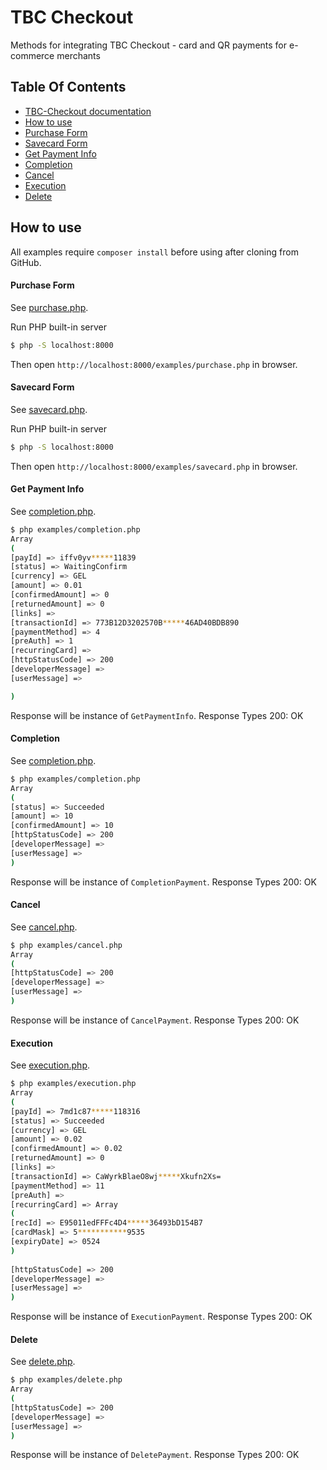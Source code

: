 # TBC Checkout

Methods for integrating TBC Checkout - card and QR payments for e-commerce merchants 
## Table Of Contents

- [TBC-Checkout documentation](https://developers.tbcbank.ge/docs/tpay---web-payments/1/overview)
- [How to use](#how-to-use)
- [Purchase Form](#purchase-form)
- [Savecard Form](#savecard-form)
- [Get Payment Info](#get-payment-info)
- [Completion](#completion)
- [Cancel](#cancel)
- [Execution](#execution)
- [Delete](#delete)
                                  
## How to use

All examples require `composer install` before using after cloning from GitHub.                                  

#### Purchase Form

See [purchase.php](examples/purchase.php).

Run PHP built-in server

```bash
$ php -S localhost:8000
```

Then open `http://localhost:8000/examples/purchase.php` in browser.



#### Savecard Form

See [savecard.php](examples/savecard.php).

Run PHP built-in server

```bash
$ php -S localhost:8000
```

Then open `http://localhost:8000/examples/savecard.php` in browser.

#### Get Payment Info

See [completion.php](examples/completion.php).

```bash
$ php examples/completion.php 
Array
(
[payId] => iffv0yv*****11839
[status] => WaitingConfirm
[currency] => GEL
[amount] => 0.01
[confirmedAmount] => 0
[returnedAmount] => 0
[links] =>
[transactionId] => 773B12D3202570B*****46AD40BDB890
[paymentMethod] => 4
[preAuth] => 1
[recurringCard] =>
[httpStatusCode] => 200
[developerMessage] =>
[userMessage] =>

)
```

Response will be instance of `GetPaymentInfo`. 
Response Types
200: OK



#### Completion

See [completion.php](examples/completion.php).

```bash
$ php examples/completion.php 
Array
(
[status] => Succeeded
[amount] => 10
[confirmedAmount] => 10
[httpStatusCode] => 200
[developerMessage] =>
[userMessage] =>
)
```

Response will be instance of `CompletionPayment`. 
Response Types
200: OK


#### Cancel

See [cancel.php](examples/cancel.php).

```bash
$ php examples/cancel.php 
Array
(
[httpStatusCode] => 200
[developerMessage] =>
[userMessage] =>
)
```

Response will be instance of `CancelPayment`. 
Response Types
200: OK



#### Execution

See [execution.php](examples/execution.php).

```bash
$ php examples/execution.php 
Array
(
[payId] => 7md1c87*****118316
[status] => Succeeded
[currency] => GEL
[amount] => 0.02
[confirmedAmount] => 0.02
[returnedAmount] => 0
[links] =>
[transactionId] => CaWyrkBlaeO8wj*****Xkufn2Xs=
[paymentMethod] => 11
[preAuth] =>
[recurringCard] => Array
(
[recId] => E95011edFFFc4D4*****36493bD154B7
[cardMask] => 5***********9535
[expiryDate] => 0524
)
                                                                            
[httpStatusCode] => 200
[developerMessage] =>
[userMessage] =>
)
```

Response will be instance of `ExecutionPayment`. 
Response Types
200: OK


#### Delete

See [delete.php](examples/delete.php).

```bash
$ php examples/delete.php 
Array
(
[httpStatusCode] => 200
[developerMessage] =>
[userMessage] =>
)
```

Response will be instance of `DeletePayment`. 
Response Types
200: OK